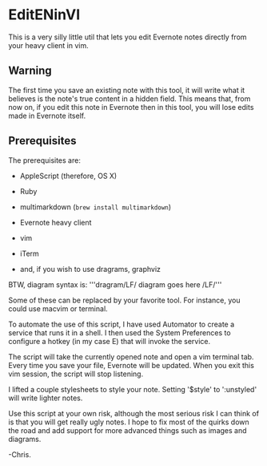 # EditENinVI

This is a very silly little util that lets you edit Evernote notes directly from your heavy client in vim.

## Warning

The first time you save an existing note with this tool, it will write what it believes is the note's true content in a hidden field. This means that, from now on, if you edit this note in Evernote then in this tool, you will lose edits made in Evernote itself.

## Prerequisites

The prerequisites are:

- AppleScript (therefore, OS X)
- Ruby
- multimarkdown (`brew install multimarkdown`)
- Evernote heavy client
- vim
- iTerm

- and, if you wish to use dragrams, graphviz

BTW, diagram syntax is: '''dragram/LF/ diagram goes here /LF/'''

Some of these can be replaced by your favorite tool. For instance, you could use macvim or terminal.

To automate the use of this script, I have used Automator to create a service that runs it in a shell. I then used the System Preferences to configure a hotkey (in my case <opt><cmd>E) that will invoke the service.

The script will take the currently opened note and open a vim terminal tab. Every time you save your file, Evernote will be updated. When you exit this vim session, the script will stop listening.

I lifted a couple stylesheets to style your note. Setting '$style' to ':unstyled' will write lighter notes.

Use this script at your own risk, although the most serious risk I can think of is that you will get really ugly notes. I hope to fix most of the quirks down the road and add support for more advanced things such as images and diagrams.

-Chris.
